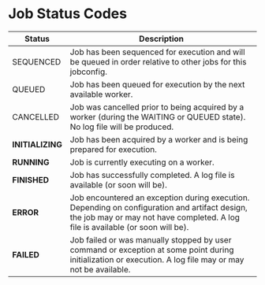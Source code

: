 # Job Status Codes

| Status           | Description                                                                                                                                                                      |
| ---------------- | -------------------------------------------------------------------------------------------------------------------------------------------------------------------------------- |
| SEQUENCED        | Job has been sequenced for execution and will be queued in order relative to other jobs for this jobconfig.                                                                      |
| QUEUED           | Job has been queued for execution by the next available worker.                                                                                                                  |
| CANCELLED        | Job was cancelled prior to being acquired by a worker (during the WAITING or QUEUED state). No log file will be produced.                                                        |
| **INITIALIZING** | Job has been acquired by a worker and is being prepared for execution.                                                                                                           |
| **RUNNING**      | Job is currently executing on a worker.                                                                                                                                          |
| **FINISHED**     | Job has successfully completed. A log file is available (or soon will be).                                                                                                       |
| **ERROR**        | Job encountered an exception during execution. Depending on configuration and artifact design, the job may or may not have completed. A log file is available (or soon will be). |
| **FAILED**       | Job failed or was manually stopped by user command or exception at some point during initialization or execution. A log file may or may not be available.                        |
